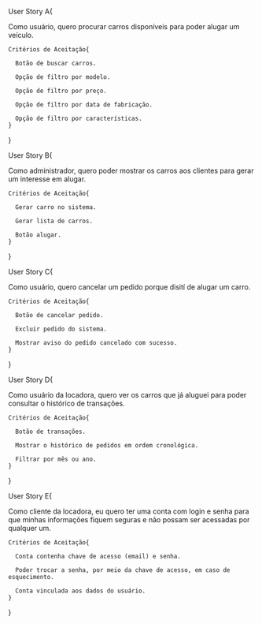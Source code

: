 User Story A{

  Como usuário, quero procurar carros disponíveis para poder alugar um veículo.
  
    Critérios de Aceitação{
    
      Botão de buscar carros.
      
      Opção de filtro por modelo.
      
      Opção de filtro por preço.
      
      Opção de filtro por data de fabricação.
      
      Opção de filtro por características.
    }
  
}

User Story B{

  Como administrador, quero poder mostrar
  os carros aos clientes para gerar um
  interesse em alugar.
  
    Critérios de Aceitação{
    
      Gerar carro no sistema.
      
      Gerar lista de carros.
      
      Botão alugar.
    }
  
}

User Story C{

  Como usuário, quero cancelar um pedido
  porque disití de alugar um carro.
  
    Critérios de Aceitação{
  
      Botão de cancelar pedido.
    
      Excluir pedido do sistema.
    
      Mostrar aviso do pedido cancelado com sucesso.
    }
    
}
    
 User Story D{

  Como usuário da locadora, quero ver os carros que já aluguei para poder consultar o histórico de transações.

    Critérios de Aceitação{

      Botão de transações.

      Mostrar o histórico de pedidos em ordem cronológica.

      Filtrar por mês ou ano.
    }
    
}    
      
User Story E{

 Como cliente da locadora, eu quero ter uma conta com login e senha para que minhas informações fiquem seguras e não possam ser acessadas por qualquer um.

    Critérios de Aceitação{

      Conta contenha chave de acesso (email) e senha.

      Poder trocar a senha, por meio da chave de acesso, em caso de esquecimento.

      Conta vinculada aos dados do usuário.
    }
  
}
